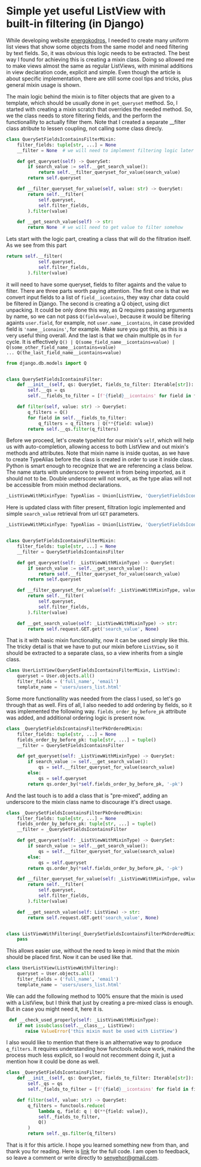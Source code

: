 # Simple yet useful ListView with built-in filtering (in Django)
 
While developing website [energokodros](https://github.com/senyehor/energokodros_website), I needed to create many uniform list views that show some objects from the same model and need filtering by text fields. So, it was obvious this logic needs to be extracted. The best way I found for achieving this is creating a mixin class. Doing so allowed me to make views almost the same as regular ListViews, with minimal additions in view declaration code, explicit and simple. Even though the article is about specific implementation, there are still some cool tips and tricks, plus general mixin usage is shown.

The main logic behind the mixin is to filter objects that are given to a template, which should be usually done in `get_queryset` method. So, I started with creating a mixin scratch that overrides the needed method. So, we the class needs to store filtering fields, and the perform the functionallity to actually filter them. Note that I created a separate __filter class atribute to lessen coupling, not calling some class direcly.
```python
class QuerySetFieldsIcontainsFilterMixin:
    filter_fields: tuple[str, ...] = None
    __filter = None  # we will need to implement filtering logic later

    def get_queryset(self) -> QuerySet:
        if search_value := self.__get_search_value():
            return self.__filter_queryset_for_value(search_value)
        return self.queryset

    def __filter_queryset_for_value(self, value: str) -> QuerySet:
        return self.__filter(
            self.queryset,
            self.filter_fields,
        ).filter(value)

    def __get_search_value(self) -> str:
        return None  # we will need to get value to filter somehow
```
Lets start with the logic part, creating a class that will do the filtration itself. As we see from this part
```python
return self.__filter(
            self.queryset,
            self.filter_fields,
        ).filter(value)
```
it will need to have some queryset, fields to filter againts and the value to filter. There are three parts worth paying attention. The first one is that we convert input fields to a list of `field__icontains`, they way char data could be filtered in Django. The second is creating a Q object, using dict unpacking. It could be only done this way, as Q requires passing arguments by name, so we can not pass
`Q(field=value)`, because it would be filtering againts `user.field`, for example, not `user.name__icontains`, in case provided field is `'name__iconains'`, for example. Make sure you got this, as this is a very useful thing overall. And the last is that we chain multiple `Q`s in `for` cycle. It is effectively `Q() | Q(some_field_name__icontains=value) | Q(some_other_field_name__icontains=value) ... Q(the_last_field_name__icontains=value)`
```python
from django.db.models import Q


class QuerySetFieldsIcontainsFilter:
    def __init__(self, qs: QuerySet, fields_to_filter: Iterable[str]):
        self.__qs = qs
        self.__fields_to_filter = [f'{field}__icontains' for field in fields_to_filter]

    def filter(self, value: str) -> QuerySet:
        q_filters = Q()
        for field in self.__fields_to_filter:
            q_filters = q_filters | Q(**{field: value})
        return self.__qs.filter(q_filters)
```
Before we proceed, let's create typehint for our mixin's `self`, which will help us with auto-completion, allowing access to both ListView and out mixin's methods and attributes. Note that mixin name is inside quotas, as we have to create TypeAlias before the class is created in order to use it inside class. Python is smart enough to recognize that we are referencing a class below. The name starts with underscore to prevent in from being imported, as it should not to be. Double underscore will not work, as the type alias will not be accessible from mixin method declarations. 
```python
_ListViewWithMixinType: TypeAlias = Union[ListView, 'QuerySetFieldsIcontainsFilterMixin']
```
Here is updated class with filter present, filtration logic implemented and simple `search_value` retrieval from url `GET` parameters.
```python
_ListViewWithMixinType: TypeAlias = Union[ListView, 'QuerySetFieldsIcontainsFilterMixin']


class QuerySetFieldsIcontainsFilterMixin:
    filter_fields: tuple[str, ...] = None
    __filter = QuerySetFieldsIcontainsFilter

    def get_queryset(self: _ListViewWithMixinType) -> QuerySet:
        if search_value := self.__get_search_value():
            return self.__filter_queryset_for_value(search_value)
        return self.queryset

    def __filter_queryset_for_value(self: _ListViewWithMixinType, value: str) -> QuerySet:
        return self.__filter(
            self.queryset,
            self.filter_fields,
        ).filter(value)

    def __get_search_value(self: _ListViewWithMixinType) -> str:
        return self.request.GET.get('search_value', None)        
```
That is it with basic mixin functionality, now it can be used simply like this. The tricky detail is that we have to put our mixin before `ListView`, so it should be extracted to a separate class, so a view inherits from a single class. 
```python
class UserListView(QuerySetFieldsIcontainsFilterMixin, ListView):
    queryset = User.objects.all()
    filter_fields = ('full_name', 'email')
    template_name = 'users/users_list.html'
```
Some more functionallity was needed from the class I used, so let's go through that as well. Firs of all, I also needed to add ordering by fields, so it was implemented the following way. `fields_order_by_before_pk` attribute was added, and additional ordering logic is present now.  
```python
class _QuerySetFieldsIcontainsFilterPkOrderedMixin:
    filter_fields: tuple[str, ...] = None
    fields_order_by_before_pk: tuple[str, ...] = tuple()
    __filter = QuerySetFieldsIcontainsFilter

    def get_queryset(self: _ListViewWithMixinType) -> QuerySet:
        if search_value := self.__get_search_value():
            qs = self.__filter_queryset_for_value(search_value)
        else:
            qs = self.queryset
        return qs.order_by(*self.fields_order_by_before_pk, '-pk')
```
And the last touch is to add a class that is "pre-mixed", adding an underscore to the mixin class name to discourage it's direct usage.
```python
class _QuerySetFieldsIcontainsFilterPkOrderedMixin:
    filter_fields: tuple[str, ...] = None
    fields_order_by_before_pk: tuple[str, ...] = tuple()
    __filter = _QuerySetFieldsIcontainsFilter

    def get_queryset(self: _ListViewWithMixinType) -> QuerySet:
        if search_value := self.__get_search_value():
            qs = self.__filter_queryset_for_value(search_value)
        else:
            qs = self.queryset
        return qs.order_by(*self.fields_order_by_before_pk, '-pk')

    def __filter_queryset_for_value(self: _ListViewWithMixinType, value: str) -> QuerySet:
        return self.__filter(
            self.queryset,
            self.filter_fields,
        ).filter(value)

    def __get_search_value(self: ListView) -> str:
        return self.request.GET.get('search_value', None)


class ListViewWithFiltering(_QuerySetFieldsIcontainsFilterPkOrderedMixin, ListView):
    pass
```
This allows easier use, without the need to keep in mind that the mixin should be placed first. Now it can be used like that.
```python
class UserListView(ListViewWithFiltering):
    queryset = User.objects.all()
    filter_fields = ('full_name', 'email')
    template_name = 'users/users_list.html'
```
We can add the following method to 100% ensure that the mixin is used with a ListView, but I think that just by creating a pre-mixed class is enough. But in case you might need it, here it is.
```python
 def __check_used_properly(self: _ListViewWithMixinType):
    if not issubclass(self.__class__, ListView):
       raise ValueError('this mixin must be used with ListView')
```
I also would like to mention that there is an althernative way to produce `q_filters`. It requires understanding how functools.reduce work, makind the process much less explicit, so I would not recomment doing it, just a mention how it could be done as well.  
```python
class _QuerySetFieldsIcontainsFilter:
    def __init__(self, qs: QuerySet, fields_to_filter: Iterable[str]):
        self._qs = qs
        self._fields_to_filter = [f'{field}__icontains' for field in fields_to_filter]

    def filter(self, value: str) -> QuerySet:
        q_filters = functools.reduce(
            lambda q, field: q | Q(**{field: value}),
            self._fields_to_filter,
            Q()
        )
        return self._qs.filter(q_filters)
```
That is it for this article. I hope you learned something new from than, and thank you for reading. Here is [link](https://github.com/senyehor/energokodros_website/blob/acd0ad2436548ab34602bc703c81718bd8331994/utils/views/list_view_with_filtering.py) for the full code. I am open to feedback, so leave a comment or write directly to senyehor@gmail.com.